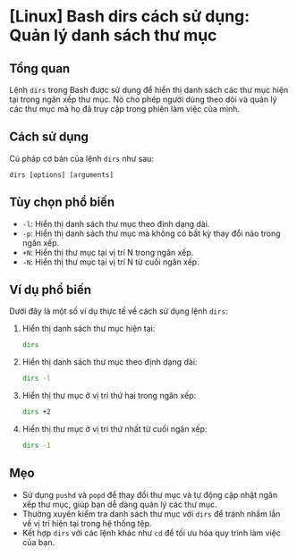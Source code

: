 # [Linux] Bash dirs cách sử dụng: Quản lý danh sách thư mục

## Tổng quan
Lệnh `dirs` trong Bash được sử dụng để hiển thị danh sách các thư mục hiện tại trong ngăn xếp thư mục. Nó cho phép người dùng theo dõi và quản lý các thư mục mà họ đã truy cập trong phiên làm việc của mình.

## Cách sử dụng
Cú pháp cơ bản của lệnh `dirs` như sau:
```
dirs [options] [arguments]
```

## Tùy chọn phổ biến
- `-l`: Hiển thị danh sách thư mục theo định dạng dài.
- `-p`: Hiển thị danh sách thư mục mà không có bất kỳ thay đổi nào trong ngăn xếp.
- `+N`: Hiển thị thư mục tại vị trí N trong ngăn xếp.
- `-N`: Hiển thị thư mục tại vị trí N từ cuối ngăn xếp.

## Ví dụ phổ biến
Dưới đây là một số ví dụ thực tế về cách sử dụng lệnh `dirs`:

1. Hiển thị danh sách thư mục hiện tại:
   ```bash
   dirs
   ```

2. Hiển thị danh sách thư mục theo định dạng dài:
   ```bash
   dirs -l
   ```

3. Hiển thị thư mục ở vị trí thứ hai trong ngăn xếp:
   ```bash
   dirs +2
   ```

4. Hiển thị thư mục ở vị trí thứ nhất từ cuối ngăn xếp:
   ```bash
   dirs -1
   ```

## Mẹo
- Sử dụng `pushd` và `popd` để thay đổi thư mục và tự động cập nhật ngăn xếp thư mục, giúp bạn dễ dàng quản lý các thư mục.
- Thường xuyên kiểm tra danh sách thư mục với `dirs` để tránh nhầm lẫn về vị trí hiện tại trong hệ thống tệp.
- Kết hợp `dirs` với các lệnh khác như `cd` để tối ưu hóa quy trình làm việc của bạn.